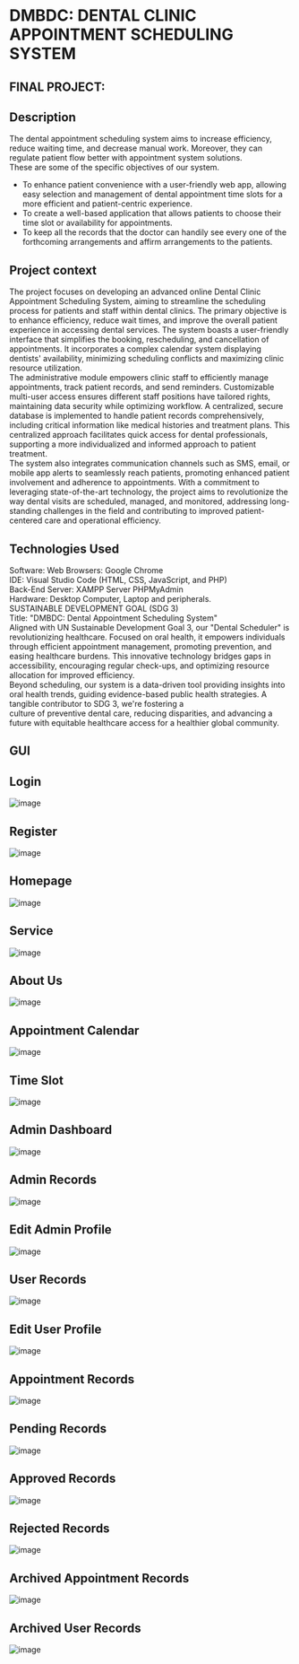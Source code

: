 # DMBDC: DENTAL CLINIC  APPOINTMENT  SCHEDULING SYSTEM


## FINAL PROJECT: 

## Description
The dental appointment scheduling system aims to increase efficiency, reduce waiting time, and decrease manual work. Moreover, they can regulate patient flow better with appointment system solutions.<br>
These are some of the specific objectives of our system.<br>
- To enhance patient convenience with a user-friendly web app, allowing easy selection and management of dental appointment time slots for a more efficient and patient-centric experience.<br>
- To create a well-based application that allows patients to choose their time slot or availability for appointments.<br>
- To keep all the records that the doctor can handily see every one of the forthcoming arrangements and affirm arrangements to the patients.<br>


## Project context
The project focuses on developing an advanced online Dental Clinic Appointment Scheduling System, aiming to streamline the scheduling process for patients and staff within dental clinics. The primary objective is to enhance efficiency, reduce wait times, and improve the overall patient experience in accessing dental services. The system boasts a user-friendly interface that simplifies the booking, rescheduling, and cancellation of appointments. It incorporates a complex calendar system displaying dentists' availability, minimizing scheduling conflicts and maximizing clinic resource utilization.<br>
The administrative module empowers clinic staff to efficiently manage appointments, track patient records, and send reminders. Customizable multi-user access ensures different staff positions have tailored rights, maintaining data security while optimizing workflow. A centralized, secure database is implemented to handle patient records comprehensively, including critical information like medical histories and treatment plans. This centralized approach facilitates quick access for dental professionals, supporting a more individualized and informed approach to patient treatment.<br>
The system also integrates communication channels such as SMS, email, or mobile app alerts to seamlessly reach patients, promoting enhanced patient involvement and adherence to appointments. With a commitment to leveraging state-of-the-art technology, the project aims to revolutionize the way dental visits are scheduled, managed, and monitored, addressing long-standing challenges in the field and contributing to improved patient-centered care and operational efficiency.<br>


## Technologies Used
Software: Web Browsers: Google Chrome<br>
IDE: Visual Studio Code (HTML, CSS, JavaScript, and PHP)<br>
Back-End Server: XAMPP Server PHPMyAdmin<br>
Hardware: Desktop Computer, Laptop and peripherals.<br>
SUSTAINABLE DEVELOPMENT GOAL (SDG 3)<br>
Title: "DMBDC: Dental Appointment Scheduling System"<br>
Aligned with UN Sustainable Development Goal 3, our "Dental Scheduler" is revolutionizing healthcare. Focused on oral health, it empowers individuals through efficient appointment management, 
 promoting prevention, and easing healthcare burdens. This innovative technology bridges gaps in accessibility, encouraging regular check-ups, and optimizing resource allocation for improved efficiency.<br>
Beyond scheduling, our system is a data-driven tool providing insights into oral health trends, guiding evidence-based public health strategies. A tangible contributor to SDG 3, we're fostering a <br>culture of preventive dental care, reducing disparities, and advancing a future with equitable healthcare access for a healthier global community.<br>

## GUI

## Login
![image](https://github.com/Olowap/DentalSystem/assets/148442968/c98ee0a0-0629-485f-ae3e-5b029efdd2ae)
## Register
![image](https://github.com/Olowap/DentalSystem/assets/148442968/34019c54-6f05-4cdf-97e1-97544ed343fd)
## Homepage
![image](https://github.com/Olowap/DentalSystem/assets/148442968/3eb9b10e-3898-43cd-befa-b281a05a4d6b)
## Service
![image](https://github.com/Olowap/DentalSystem/assets/148442968/19e48218-d1ca-4777-bd4e-d80a98302445)
## About Us
![image](https://github.com/Olowap/DentalSystem/assets/148442968/caa45539-9583-4ec9-aee5-3a58b41be39c)
## Appointment Calendar
![image](https://github.com/Olowap/DentalSystem/assets/148442968/9d288e09-2e01-4cf7-8ced-b65b4a1c7898)
## Time Slot
![image](https://github.com/Olowap/DentalSystem/assets/148442968/995dad1d-2a04-49a2-b3f5-48af6af6fc30)
## Admin Dashboard
![image](https://github.com/Olowap/DentalSystem/assets/148442968/3017da5d-3244-4546-ad95-e2ca4a200428)
## Admin Records
![image](https://github.com/Olowap/DentalSystem/assets/148442968/0bfe6b30-8314-4f62-8b90-e8f8dc5bc14a)
## Edit Admin Profile
![image](https://github.com/Olowap/DentalSystem/assets/148442968/f7e73a37-c88a-4a03-862b-29da23bb4fed)
## User Records
![image](https://github.com/Olowap/DentalSystem/assets/148442968/84cf7b8c-4a65-4b0a-820e-15a5cf555b72)
## Edit User Profile
![image](https://github.com/Olowap/DentalSystem/assets/148442968/1d2a8a8d-e846-446f-8d6e-bf05ced285b7)
## Appointment Records
![image](https://github.com/Olowap/DentalSystem/assets/148442968/3ec497af-4e75-44ea-b7a0-55b4a83e54c1)
## Pending Records
![image](https://github.com/Olowap/DentalSystem/assets/148442968/0a85e631-5230-4f7b-b740-e26aacc54db4)
## Approved Records
![image](https://github.com/Olowap/DentalSystem/assets/148442968/f6d8788f-ea47-4cff-a147-62b4aa21efcd)
## Rejected Records
![image](https://github.com/Olowap/DentalSystem/assets/148442968/d96ee878-093e-46f8-954d-b691b9162450)
## Archived Appointment Records
![image](https://github.com/Olowap/DentalSystem/assets/148442968/789a6559-8e04-440e-b7a0-9a5685f22c2d)
## Archived User Records
![image](https://github.com/Olowap/DentalSystem/assets/148442968/d44922d2-88a3-4d88-8056-e04c2669561a)























